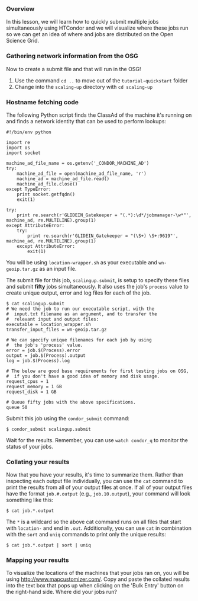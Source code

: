 ### Overview

In this lesson, we will learn how to quickly submit multiple jobs simultaneously using HTCondor and we will visualize where these jobs run so we can get an idea of where and jobs are distributed on the Open Science Grid.

### Gathering network information from the OSG

Now to create a submit file and that will run in the OSG!

1.  Use the command `cd ..` to move out of the `tutorial-quickstart` folder
2.  Change into the `scaling-up` directory with `cd scaling-up`

### Hostname fetching code

The following Python script finds the ClassAd of the machine it's running on and finds a network identity that can be used to perform lookups:

``` file
#!/bin/env python

import re
import os
import socket

machine_ad_file_name = os.getenv('_CONDOR_MACHINE_AD')
try:
    machine_ad_file = open(machine_ad_file_name, 'r')
    machine_ad = machine_ad_file.read()
    machine_ad_file.close()
except TypeError:
    print socket.getfqdn()
    exit(1)

try:
    print re.search(r'GLIDEIN_Gatekeeper = "(.*):\d*/jobmanager-\w*"', machine_ad, re.MULTILINE).group(1)
except AttributeError:
    try:
        print re.search(r'GLIDEIN_Gatekeeper = "(\S+) \S+:9619"', machine_ad, re.MULTILINE).group(1)
    except AttributeError:
        exit(1)
```

You will be using `location-wrapper.sh` as your executable and `wn-geoip.tar.gz` as an input file.

The submit file for this job, `scalingup.submit`, is setup to specify these files and
submit **fifty** jobs simultaneously. It also uses the job's `process` value to create unique output, error and log files for each of the job.

``` console
$ cat scalingup.submit
# We need the job to run our executable script, with the
#  input.txt filename as an argument, and to transfer the
#  relevant input and output files:
executable = location_wrapper.sh
transfer_input_files = wn-geoip.tar.gz

# We can specify unique filenames for each job by using
#  the job's 'process' value.
error = job.$(Process).error
output = job.$(Process).output
log = job.$(Process).log

# The below are good base requirements for first testing jobs on OSG, 
#  if you don't have a good idea of memory and disk usage.
request_cpus = 1
request_memory = 1 GB
request_disk = 1 GB

# Queue fifty jobs with the above specifications.
queue 50
```

Submit this job using the `condor_submit` command:

``` console
$ condor_submit scalingup.submit
```

Wait for the results. Remember, you can use `watch condor_q` to monitor the status of your jobs.

### Collating your results

Now that you have your results, it's time to summarize them.
Rather than inspecting each output file individually, you can use the `cat` command 
to print the results from all of your output files at once. If all of your output 
files have the format `job.#.output` (e.g., `job.10.output`), your command will 
look something like this:

``` console
$ cat job.*.output
```

The `*` is a wildcard so the above cat command runs on all files that start with `location-` and end in `.out`.
Additionally, you can use `cat` in combination with the `sort` and `uniq` commands to print only the unique results:

``` console
$ cat job.*.output | sort | uniq
```

### Mapping your results

To visualize the locations of the machines that your jobs ran on, you will be using http://www.mapcustomizer.com/. Copy and paste the collated results into the text box that pops up when clicking on the 'Bulk Entry' button on the right-hand side. Where did your jobs run?
